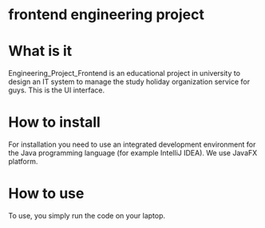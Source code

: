 # frontend engineering project

# What is it
Engineering_Project_Frontend is an educational project in university
to design an IT system to manage the study holiday organization service
for guys. This is the UI interface.

# How to install
For installation you need to use an integrated development environment for the Java 
programming language (for example IntelliJ IDEA). We use JavaFX platform. 

# How to use
To use, you simply run the code on your laptop.
